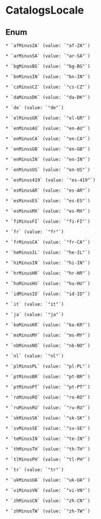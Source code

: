 
# CatalogsLocale

## Enum


    * `afMinusZA` (value: `"af-ZA"`)

    * `arMinusSA` (value: `"ar-SA"`)

    * `bgMinusBG` (value: `"bg-BG"`)

    * `bnMinusIN` (value: `"bn-IN"`)

    * `csMinusCZ` (value: `"cs-CZ"`)

    * `daMinusDK` (value: `"da-DK"`)

    * `de` (value: `"de"`)

    * `elMinusGR` (value: `"el-GR"`)

    * `enMinusAU` (value: `"en-AU"`)

    * `enMinusCA` (value: `"en-CA"`)

    * `enMinusGB` (value: `"en-GB"`)

    * `enMinusIN` (value: `"en-IN"`)

    * `enMinusUS` (value: `"en-US"`)

    * `esMinus419` (value: `"es-419"`)

    * `esMinusAR` (value: `"es-AR"`)

    * `esMinusES` (value: `"es-ES"`)

    * `esMinusMX` (value: `"es-MX"`)

    * `fiMinusFI` (value: `"fi-FI"`)

    * `fr` (value: `"fr"`)

    * `frMinusCA` (value: `"fr-CA"`)

    * `heMinusIL` (value: `"he-IL"`)

    * `hiMinusIN` (value: `"hi-IN"`)

    * `hrMinusHR` (value: `"hr-HR"`)

    * `huMinusHU` (value: `"hu-HU"`)

    * `idMinusID` (value: `"id-ID"`)

    * `it` (value: `"it"`)

    * `ja` (value: `"ja"`)

    * `koMinusKR` (value: `"ko-KR"`)

    * `msMinusMY` (value: `"ms-MY"`)

    * `nbMinusNO` (value: `"nb-NO"`)

    * `nl` (value: `"nl"`)

    * `plMinusPL` (value: `"pl-PL"`)

    * `ptMinusBR` (value: `"pt-BR"`)

    * `ptMinusPT` (value: `"pt-PT"`)

    * `roMinusRO` (value: `"ro-RO"`)

    * `ruMinusRU` (value: `"ru-RU"`)

    * `skMinusSK` (value: `"sk-SK"`)

    * `svMinusSE` (value: `"sv-SE"`)

    * `teMinusIN` (value: `"te-IN"`)

    * `thMinusTH` (value: `"th-TH"`)

    * `tlMinusPH` (value: `"tl-PH"`)

    * `tr` (value: `"tr"`)

    * `ukMinusUA` (value: `"uk-UA"`)

    * `viMinusVN` (value: `"vi-VN"`)

    * `zhMinusCN` (value: `"zh-CN"`)

    * `zhMinusTW` (value: `"zh-TW"`)



